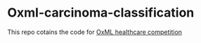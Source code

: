 # Oxml-carcinoma-classification
This repo cotains the code for [OxML healthcare competition](https://www.kaggle.com/competitions/oxml-carinoma-classification)

